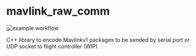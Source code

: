 # mavlink_raw_comm

![example workflow](https://github.com/fgonzalezr1998/mavlink_raw_comm/actions/workflows/cmake.yml/badge.svg)

C++ library to encode Mavlinkv1 packages to be sended by serial port or UDP socket to flight controller (WIP)
